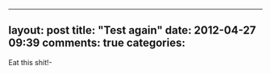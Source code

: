 ---
layout: post
title: "Test again"
date: 2012-04-27 09:39
comments: true
categories: 
--
Eat this shit!-
